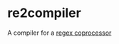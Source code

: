 # re2compiler
A compiler for a [regex coprocessor](https://github.com/DanieleParravicini/regex_coprocessor)
